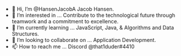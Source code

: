 - 👋 Hi, I’m @HansenJacobA
      Jacob Hansen.
- 👀 I’m interested in ...
      Contribute to the technological future through teamwork and a commitment to excellence.
- 🌱 I’m currently learning ...
      JavaScript, Java, & Algorithms and Data Structures.
- 💞️ I’m looking to collaborate on ...
      Application Development.
- 📫 How to reach me ...
      Discord @that1duder#4410

